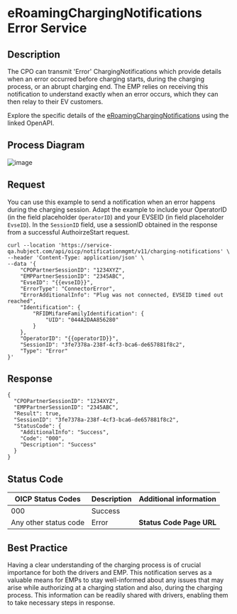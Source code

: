 # eRoamingChargingNotifications Error Service

## Description

The CPO can transmit 'Error' ChargingNotifications which provide details when
an error occurred before charging starts, during the charging process, or an
abrupt charging end. The EMP relies on receiving this notification to
understand exactly when an error occurs, which they can then relay to their EV
customers.

Explore the specific details of the
[eRoamingChargingNotifications](https://hubject.github.io/oicp-cpo-2.3-api-doc/#tag/eRoamingChargingNotifications/operation/eRoamingChargingNotifications_V1.1)
using the linked OpenAPI.

## Process Diagram
![image](https://github.com/FirasHubject/OICP23_Integration_Guide/assets/135227574/c1a50b2e-0b95-4afa-8be6-cbd2a16e3e1f)


## Request

You can use this example to send a notification when an error happens during
the charging session. Adapt the example to include your OperatorID (in the
field placeholder `OperatorID`) and your EVSEID (in field placeholder
`EvseID`). In the `SessionID` field, use a sessionID obtained in the response
from a successful AuthoirzeStart request.

    
    
    curl --location 'https://service-qa.hubject.com/api/oicp/notificationmgmt/v11/charging-notifications' \
    --header 'Content-Type: application/json' \
    --data '{
        "CPOPartnerSessionID": "1234XYZ",
        "EMPPartnerSessionID": "2345ABC",
        "EvseID": "{{evseID}}",
        "ErrorType": "ConnectorError",
        "ErrorAdditionalInfo": "Plug was not connected, EVSEID timed out reached",
        "Identification": {
            "RFIDMifareFamilyIdentification": {
                "UID": "044A2DAA856280"
            }
        },
        "OperatorID": "{{operatorID}}",
        "SessionID": "3fe7378a-238f-4cf3-bca6-de657881f8c2",
        "Type": "Error"
    }'

## Response

    
    
    {
      "CPOPartnerSessionID": "1234XYZ",
      "EMPPartnerSessionID": "2345ABC",
      "Result": true,
      "SessionID": "3fe7378a-238f-4cf3-bca6-de657881f8c2",
      "StatusCode": {
        "AdditionalInfo": "Success",
        "Code": "000",
        "Description": "Success"
      }
    }

## Status Code

| OICP Status Codes | Description | Additional information |
| ----------------- | ----------- | ----------------------
| 000               | Success     |                        |
| Any other status code | Error   |  **Status Code Page URL** |

  
## Best Practice

Having a clear understanding of the charging process is of crucial importance
for both the drivers and EMP. This notification serves as a valuable means for
EMPs to stay well-informed about any issues that may arise while authorizing
at a charging station and also, during the charging process. This information
can be readily shared with drivers, enabling them to take necessary steps in
response.

